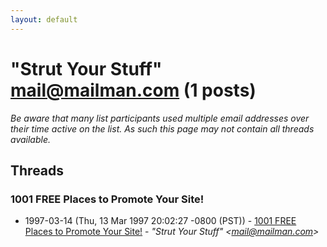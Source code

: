 ```yaml
---
layout: default
---
```


# "Strut Your Stuff" <mail@mailman.com> (1 posts)

_Be aware that many list participants used multiple email addresses over their time active on the list. As such this page may not contain all threads available._

## Threads

### 1001 FREE Places to Promote Your Site!
+ 1997-03-14 (Thu, 13 Mar 1997 20:02:27 -0800 (PST)) - [1001 FREE Places to Promote Your Site!](/archive/1997/03/baf5a0316db1662831f5c7c86683a2a1d9e4176d97d1993a43b70e426906b2d8) - _"Strut Your Stuff" \<mail@mailman.com\>_

